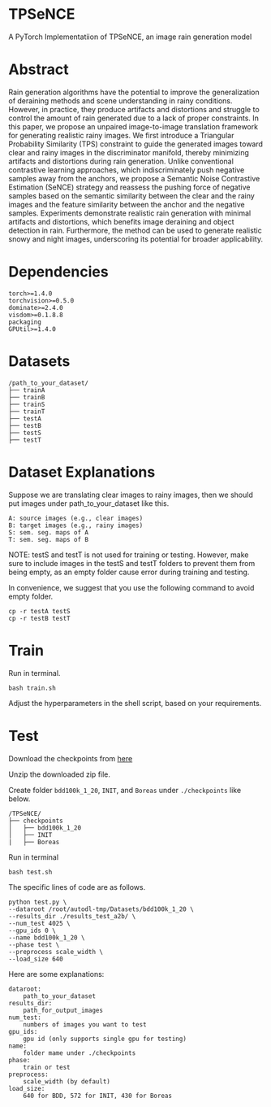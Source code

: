 # TPSeNCE
A PyTorch Implementatiion of TPSeNCE, an image rain generation model

# Abstract 
Rain generation algorithms have the potential to improve the generalization of deraining methods and scene understanding in rainy conditions. However, in practice, they produce artifacts and distortions and struggle to control the amount of rain generated due to a lack of proper constraints. In this paper, we propose an unpaired image-to-image translation framework for generating realistic rainy images. We first introduce a Triangular Probability Similarity (TPS) constraint to guide the generated images toward clear and rainy images in the discriminator manifold, thereby minimizing artifacts and distortions during rain generation. Unlike conventional contrastive learning approaches, which indiscriminately push negative samples away from the anchors, we propose a Semantic Noise Contrastive Estimation (SeNCE) strategy and reassess the pushing force of negative samples based on the semantic similarity between the clear and the rainy images and the feature similarity between the anchor and the negative samples. Experiments demonstrate  realistic rain generation with minimal artifacts and distortions, which benefits image deraining and object detection in rain. Furthermore, the method can be used to generate realistic snowy and night images, underscoring its potential for broader applicability.


# Dependencies
```
torch>=1.4.0
torchvision>=0.5.0
dominate>=2.4.0
visdom>=0.1.8.8
packaging
GPUtil>=1.4.0
```

# Datasets
```
/path_to_your_dataset/
├── trainA
├── trainB
├── trainS
├── trainT
├── testA
├── testB
├── testS
├── testT
```


# Dataset Explanations
Suppose we are translating clear images to rainy images, then we should put images under path_to_your_dataset like this.

```
A: source images (e.g., clear images)
B: target images (e.g., rainy images)
S: sem. seg. maps of A
T: sem. seg. maps of B
```

NOTE: 
testS and testT is not used for training or testing. However, make sure to include images in the testS and testT folders to prevent them from being empty, as an empty folder cause error during training and testing. 

In convenience, we suggest that you use the following command to avoid empty folder.
```
cp -r testA testS
cp -r testB testT
```


# Train
Run in terminal.
```
bash train.sh
```

Adjust the hyperparameters in the shell script, based on your requirements. 


# Test
Download the checkpoints from [here](https://drive.google.com/file/d/1NPWCHpljJhJcGTadYebyLf0sGbkJm3z4/view?usp=share_link)

Unzip the downloaded zip file.

Create folder `bdd100k_1_20`, `INIT`, and `Boreas` under `./checkpoints` like below. 

```
/TPSeNCE/
├── checkpoints
│   ├── bdd100k_1_20
│   ├── INIT
|   ├── Boreas
```

Run in terminal
```
bash test.sh
```

The specific lines of code are as follows.
```
python test.py \
--dataroot /root/autodl-tmp/Datasets/bdd100k_1_20 \
--results_dir ./results_test_a2b/ \
--num_test 4025 \
--gpu_ids 0 \
--name bdd100k_1_20 \
--phase test \
--preprocess scale_width \
--load_size 640
```

Here are some explanations:
```
dataroot: 
    path_to_your_dataset
results_dir: 
    path_for_output_images
num_test: 
    numbers of images you want to test
gpu_ids: 
    gpu id (only supports single gpu for testing)
name: 
    folder mame under ./checkpoints
phase: 
    train or test
preprocess: 
    scale_width (by default)
load_size: 
    640 for BDD, 572 for INIT, 430 for Boreas
```

